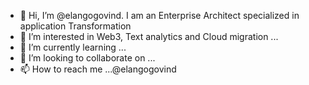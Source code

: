 - 👋 Hi, I’m @elangogovind. I am an Enterprise Architect specialized in application Transformation
- 👀 I’m interested in Web3, Text analytics and Cloud migration ...
- 🌱 I’m currently learning ...
- 💞️ I’m looking to collaborate on ...
- 📫 How to reach me ...@elangogovind

<!---
elangogovind/elangogovind is a ✨ special ✨ repository because its `README.md` (this file) appears on your GitHub profile.
You can click the Preview link to take a look at your changes.
--->
